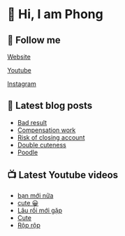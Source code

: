 # 👋 Hi, I am Phong

## 🔗 Follow me

[Website](https://phongever.xyz "Website")

[Youtube](https://www.youtube.com/@phongever "Youtube")

[Instagram](https://www.instagram.com/phongever "Instagram")

## 📝 Latest blog posts

<!-- BLOG-POST-LIST:START -->
- [Bad result](https://phongever.xyz/blog/bad-result/)
- [Compensation work](https://phongever.xyz/blog/compensation-work/)
- [Risk of closing account](https://phongever.xyz/blog/risk-of-closing-account/)
- [Double cuteness](https://phongever.xyz/blog/double-cuteness/)
- [Poodle](https://phongever.xyz/blog/poodle-1/)
<!-- BLOG-POST-LIST:END -->

## 📺 Latest Youtube videos

<!-- YOUTUBE-VIDEO-LIST:START -->
- [bạn mới nữa](https://www.youtube.com/watch?v=OT8nAMteYFs)
- [cute 😀](https://www.youtube.com/watch?v=ciAUYJj6-88)
- [Lâu rồi mới gặp](https://www.youtube.com/watch?v=ti-WgV3k5VM)
- [Cute](https://www.youtube.com/watch?v=ZwWkmeFA8sk)
- [Rộp rộp](https://www.youtube.com/watch?v=8QK58Uu9FVs)
<!-- YOUTUBE-VIDEO-LIST:END -->
